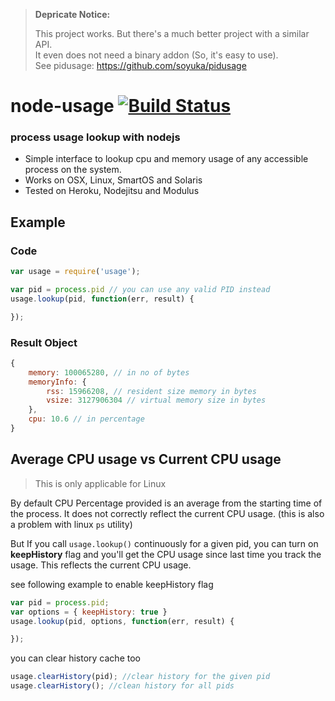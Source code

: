 > **Depricate Notice:**
>
> This project works. But there's a much better project with a similar API.<br/>
> It even does not need a binary addon (So, it's easy to use). <br/>
> See pidusage: https://github.com/soyuka/pidusage

# node-usage [![Build Status](https://travis-ci.org/arunoda/node-usage.png?branch=master)](https://travis-ci.org/arunoda/node-usage)

### process usage lookup with nodejs

* Simple interface to lookup cpu and memory usage of any accessible process on the system.
* Works on OSX, Linux, SmartOS and Solaris
* Tested on Heroku, Nodejitsu and Modulus

## Example

### Code
~~~js
var usage = require('usage');

var pid = process.pid // you can use any valid PID instead
usage.lookup(pid, function(err, result) {

});
~~~

### Result Object
~~~js
{
	memory: 100065280, // in no of bytes
	memoryInfo: {
		rss: 15966208, // resident size memory in bytes
		vsize: 3127906304 // virtual memory size in bytes
	},
	cpu: 10.6 // in percentage
}
~~~

## Average CPU usage vs Current CPU usage
>This is only applicable for Linux

By default CPU Percentage provided is an average from the starting time of the process. It does not correctly reflect the current CPU usage. (this is also a problem with linux `ps` utility)

But If you call `usage.lookup()` continuously for a given pid, you can turn on **keepHistory** flag and you'll get the CPU usage since last time you track the usage. This reflects the current CPU usage.

see following example to enable keepHistory flag

~~~js
var pid = process.pid;
var options = { keepHistory: true }
usage.lookup(pid, options, function(err, result) {

});
~~~

you can clear history cache too
~~~js
usage.clearHistory(pid); //clear history for the given pid
usage.clearHistory(); //clean history for all pids
~~~
